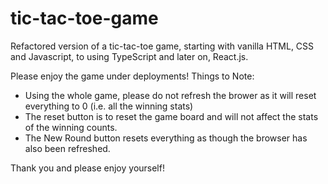# tic-tac-toe-game
Refactored version of a tic-tac-toe game, starting with vanilla HTML, CSS and Javascript, to using TypeScript and later on, React.js.

Please enjoy the game under deployments!
Things to Note:
- Using the whole game, please do not refresh the brower as it will reset everything to 0 (i.e. all the winning stats)
- The reset button is to reset the game board and will not affect the stats of the winning counts.
- The New Round button resets everything as though the browser has also been refreshed.

Thank you and please enjoy yourself!
